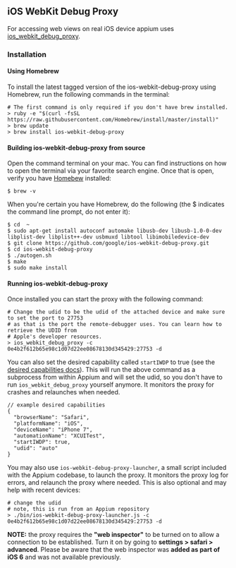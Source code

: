 ## iOS WebKit Debug Proxy

For accessing web views on real iOS device appium uses [ios_webkit_debug_proxy](https://github.com/google/ios-webkit-debug-proxy).

### Installation

#### Using Homebrew

To install the latest tagged version of the ios-webkit-debug-proxy using
Homebrew, run the following commands in the terminal:

 ``` center
 # The first command is only required if you don't have brew installed.
 > ruby -e "$(curl -fsSL https://raw.githubusercontent.com/Homebrew/install/master/install)"
 > brew update
 > brew install ios-webkit-debug-proxy
 ```

#### Building ios-webkit-debug-proxy from source

Open the command terminal on your mac. You can find instructions on how to open the
terminal via your favorite search engine. Once that is open, verify you have
[Homebew](http://brew.sh/) installed:

```shell
$ brew -v
```

When you're certain you have Homebrew, do the following (the $ indicates the command
line prompt, do not enter it):

```shell
$ cd  ~
$ sudo apt-get install autoconf automake libusb-dev libusb-1.0-0-dev libplist-dev libplist++-dev usbmuxd libtool libimobiledevice-dev
$ git clone https://github.com/google/ios-webkit-debug-proxy.git
$ cd ios-webkit-debug-proxy
$ ./autogen.sh
$ make
$ sudo make install
```

#### Running ios-webkit-debug-proxy

Once installed you can start the proxy with the following command:

``` center
# Change the udid to be the udid of the attached device and make sure to set the port to 27753
# as that is the port the remote-debugger uses. You can learn how to retrieve the UDID from
# Apple's developer resources.
> ios_webkit_debug_proxy -c 0e4b2f612b65e98c1d07d22ee08678130d345429:27753 -d
```

You can also set the desired capability called `startIWDP` to true (see the [desired capabilities docs](/docs/en/writing-running-appium/caps.md)). This will run the above command as a subprocess from within Appium and will set the udid, so you don't have to run `ios_webkit_debug_proxy` yourself anymore. It monitors the proxy for crashes and relaunches when needed.

``` center
// example desired capabilities
{
  "browserName": "Safari",
  "platformName": "iOS",
  "deviceName": "iPhone 7",
  "automationName": "XCUITest",
  "startIWDP": true,
  "udid": "auto"
}
```

You may also use `ios-webkit-debug-proxy-launcher`, a small script included with the Appium codebase, to launch the
proxy. It monitors the proxy log for errors, and relaunch the proxy
where needed. This is also optional and may help with recent devices:

``` center
# change the udid
# note, this is run from an Appium repository
> ./bin/ios-webkit-debug-proxy-launcher.js -c 0e4b2f612b65e98c1d07d22ee08678130d345429:27753 -d
```

**NOTE:** the proxy requires the **"web inspector"** to be turned on to
allow a connection to be established. Turn it on by going to **settings >
safari > advanced**. Please be aware that the web inspector was **added as
part of iOS 6** and was not available previously.
